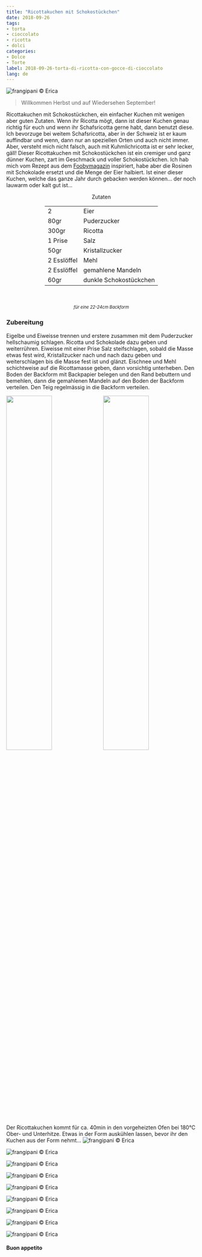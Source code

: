 ```yaml
---
title: "Ricottakuchen mit Schokostückchen"
date: 2018-09-26
tags:
- torta
- cioccolato
- ricotta
- dolci
categories:
- Dolce
- Torte
label: 2018-09-26-torta-di-ricotta-con-gocce-di-cioccolato
lang: de 
---
```

![](../2018-09-26-torta-di-ricotta-con-gocce-di-cioccolato/header.jpg "frangipani © Erica")

> Willkommen Herbst und auf Wiedersehen September!

Ricottakuchen mit Schokostückchen, ein einfacher Kuchen mit wenigen aber guten Zutaten. Wenn ihr Ricotta mögt, dann ist dieser Kuchen genau richtig für euch und wenn ihr Schafsricotta gerne habt, dann benutzt diese. Ich bevorzuge bei weitem Schafsricotta, aber in der Schweiz ist er kaum auffindbar und wenn, dann nur an speziellen Orten und auch nicht immer. Aber, versteht mich nicht falsch, auch mit Kuhmlichricotta ist er sehr lecker, gäll! Dieser Ricottakuchen mit Schokostückchen ist ein cremiger und ganz dünner Kuchen, zart im Geschmack und voller Schokostückchen. Ich hab mich vom Rezept aus dem <a href="https://fooby.ch/de/rezepte/16671/budino-di-ricotta--ricottakuchen-?startAuto1=0" target="_blank">Foobymagazin</a> inspiriert, habe aber die Rosinen mit Schokolade ersetzt und die Menge der Eier halbiert. Ist einer dieser Kuchen, welche das ganze Jahr durch gebacken werden können... der noch lauwarm oder kalt gut ist...

<div id="wrapper" style="text-align: center">
  <div id="yourdiv" style="display: inline-block;">
    <div class="ingredients">
      <div class="ingredients-title">Zutaten</div>
      <table>
        <tbody>
          <tr>
            <td>2</td>
            <td>Eier</td>
          </tr>
          <tr>
            <td>80gr</td>
            <td>Puderzucker</td>
          </tr>
          <tr>
            <td>300gr</td>
            <td>Ricotta</td>
          </tr>
          <tr>
            <td>1 Prise</td>
            <td>Salz</td>
          </tr>
          <tr>
            <td>50gr</td>
            <td>Kristallzucker</td>
          </tr>
          <tr>
            <td>2 Esslöffel</td>
            <td>Mehl</td>
          </tr>      
          <tr>
            <td>2 Esslöffel</td>
            <td>gemahlene Mandeln</td>
          </tr>
          <tr>
            <td>60gr</td>
            <td>dunkle Schokostückchen</td>
        </tbody>
      </table>
      <br></br>
      <i class="pull-right" style="font-size: 80%;">für eine 22-24cm Backform</i>
    </div>
  </div>
</div>


<h3>
  <font color="grey">
    <i class="fa fa-cogs"></i>
  </font> Zubereitung
</h3>

Eigelbe und Eiweisse trennen und erstere zusammen mit dem Puderzucker hellschaumig schlagen. Ricotta und Schokolade dazu geben und weiterrühren. Eiweisse mit einer Prise Salz steifschlagen, sobald die Masse etwas fest wird, Kristallzucker nach und nach dazu geben und weiterschlagen bis die Masse fest ist und glänzt. Eischnee und Mehl schichtweise auf die Ricottamasse geben, dann vorsichtig unterheben. Den Boden der Backform mit Backpapier belegen und den Rand bebuttern und bemehlen, dann die gemahlenen Mandeln auf den Boden der Backform verteilen. Den Teig regelmässig in die Backform verteilen.
<p>
  <div style="width: 100%; margin-bottom: ">
    <img style="float: left; width: 49%; margin-right: 1%" src="../2018-09-26-torta-di-ricotta-con-gocce-di-cioccolato/impasto.jpg" alt="" title="frangipani © Erica" />
    <img style="float: left; width: 49%; margin-left: 1%" src="../2018-09-26-torta-di-ricotta-con-gocce-di-cioccolato/teglia.jpg" alt="" title="frangipani © Erica" />
    <div style="clear: both"></div>
  </div>
</p>

Der Ricottakuchen kommt für ca. 40min in den vorgeheizten Ofen bei 180°C Ober- und Unterhitze. Etwas in der Form auskühlen lassen, bevor ihr den Kuchen aus der Form nehmt...
![](../2018-09-26-torta-di-ricotta-con-gocce-di-cioccolato/risultato1.jpg "frangipani © Erica")

![](../2018-09-26-torta-di-ricotta-con-gocce-di-cioccolato/risultato2.jpg "frangipani © Erica")

![](../2018-09-26-torta-di-ricotta-con-gocce-di-cioccolato/risultato3.jpg "frangipani © Erica")

![](../2018-09-26-torta-di-ricotta-con-gocce-di-cioccolato/risultato4.jpg "frangipani © Erica")

![](../2018-09-26-torta-di-ricotta-con-gocce-di-cioccolato/risultato5.jpg "frangipani © Erica")

![](../2018-09-26-torta-di-ricotta-con-gocce-di-cioccolato/risultato6.jpg "frangipani © Erica")

![](../2018-09-26-torta-di-ricotta-con-gocce-di-cioccolato/risultato7.jpg "frangipani © Erica")

![](../2018-09-26-torta-di-ricotta-con-gocce-di-cioccolato/risultato8.jpg "frangipani © Erica")

![](../2018-09-26-torta-di-ricotta-con-gocce-di-cioccolato/risultato9.jpg "frangipani © Erica")

<h4>Buon appetito
  <font color="red">
    <i class="fa fa-smile-o"></i>
  </font>
</h4>